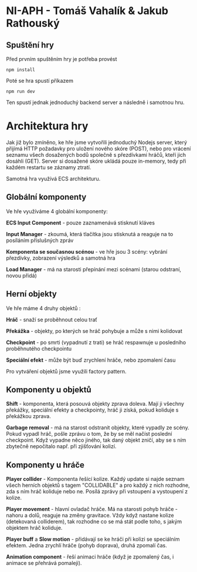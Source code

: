 # NI-APH - Tomáš Vahalík & Jakub Rathouský

## Spuštění hry
Před prvním spuštěním hry je potřeba provést
```
npm install
```
Poté se hra spustí příkazem
```
npm run dev
```
Ten spustí jednak jednoduchý backend server a následně i samotnou hru.


# Architektura hry
Jak již bylo zmíněno, ke hře jsme vytvořili jednoduchý Nodejs server, který přijímá HTTP požadavky pro uložení nového skóre (POST),
nebo pro vrácení seznamu všech dosažených bodů společně s přezdívkami hráčů, kteří jich dosáhli (GET). Server si dosažené skóre ukládá pouze
in-memory, tedy při každém restartu se záznamy ztratí.

Samotná hra využívá ECS architekturu.
## Globální komponenty
Ve hře využíváme 4 globální komponenty:

**ECS Input Component** - pouze zaznamenává stisknutí kláves


**Input Manager** - zkoumá, která tlačítka jsou stisknutá a reaguje na to posíláním příslušných zpráv

**Komponenta se současnou scénou** - ve hře jsou 3 scény: vybrání přezdívky, zobrazení výsledků a samotná hra

**Load Manager** - má na starosti přepínání mezi scénami (starou odstraní, novou přidá)


## Herní objekty
Ve hře máme 4 druhy objektů :

**Hráč** - snaží se proběhnout celou trať

**Překážka** - objekty, po kterých se hráč pohybuje a může s nimi kolidovat

**Checkpoint** - po smrti (vypadnutí z trati) se hráč respawnuje u posledního proběhnutého checkpointu 

**Speciální efekt** - může být buď zrychlení hráče, nebo zpomalení času

Pro vytváření objektů jsme využili factory pattern.

## Komponenty u objektů


**Shift** - komponenta, která posouvá objekty zprava doleva. Mají ji všechny překážky, speciální efekty a checkpointy, 
hráč ji získá, pokud koliduje s překážkou zprava.

**Garbage removal** -  má na starost odstranit objekty, které vypadly ze scény.
Pokud vypadl hráč, pošle zprávu o tom, že by se měl načíst poslední checkpoint. Když vypadne něco jiného, tak daný objekt zničí,
aby se s ním zbytečně nepočítalo např. při zjišťování kolizí.

## Komponenty u hráče

**Player collider** - Komponenta řešící kolize. Každý update si najde seznam všech herních objektů s tagem "COLLIDABLE"
a pro každý z nich rozhodne, zda s ním hráč koliduje nebo ne. Posílá zprávy při vstoupení a vystoupení z kolize.

**Player movement** - hlavní ovladač hráče. Má na starosti pohyb hráče - nahoru a dolů, reaguje na změny gravitace. 
Vždy když nastane kolize (detekovaná colliderem), tak rozhodne co se má stát podle toho, s jakým objektem hráč koliduje.

**Player buff** a **Slow motion** - přidávají se ke hráči při kolizi se speciálním efektem. Jedna zrychlí hráče (pohyb doprava), 
druhá zpomalí čas.

**Animation component** - řeší animaci hráče (když je zpomalený čas, i animace se přehrává pomaleji).



